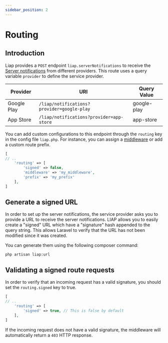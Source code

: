 ```yaml
---
sidebar_position: 2
---
```


# Routing

## Introduction

Liap provides a `POST` endpoint `liap.serverNotifications` to receive
the [Server notifications](/docs/server-notifications) from different providers. This route uses a query
variable `provider` to define the service provider.

| Provider    | URI                                        | Query Value |
|-------------|--------------------------------------------|-------------|
| Google Play | `/liap/notifications?provider=google-play` | google-play |
| App Store   | `/liap/notifications?provider=app-store`   | app-store   |

You can add custom configurations to this endpoint through the `routing` key in the config file `liap.php`. For
instance, you can assign a [middleware](https://laravel.com/docs/middleware) or add a custom route prefix.

```php
[   
// .. 
    'routing' => [
        'signed' => false,
        'middleware' => 'my_middleware',
        'prefix' => 'my_prefix'
    ],
]
```

## Generate a signed URL

In order to set up the server notifications, the service provider asks you to provide a URL to receive the server
notifications. LIAP allows you to easily create a "signed" URL which have a "signature" hash appended to the query
string. This allows Laravel to verify that the URL has not been modified since it was created.

You can generate them using the following composer command:

```shell
php artisan liap:url
```

## Validating a signed route requests

In order to verify that an incoming request has a valid signature, you should set the `routing.signed` key to true.

```php
[   
// .. 
    'routing' => [
        'signed' => true, // This is false by default
    ],
]
```

If the incoming request does not have a valid signature, the middleware will automatically return a `403` HTTP response.
